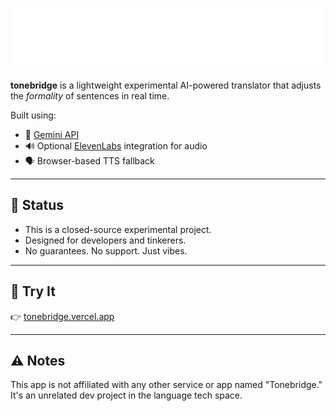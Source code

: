 # ![tonebridge-horizontal-logo](https://raw.githubusercontent.com/thecoderexe/tonebridge/refs/heads/main/assets/tonebridge-logo-horizontal.png)

**tonebridge** is a lightweight experimental AI-powered translator that adjusts the *formality* of sentences in real time.

Built using:
- 🧠 [Gemini API](https://aistudio.google.com/app/prompts)
- 🔊 Optional [ElevenLabs](https://www.elevenlabs.io/) integration for audio
- 🗣️ Browser-based TTS fallback

---

## 🚧 Status
- This is a closed-source experimental project.
- Designed for developers and tinkerers.
- No guarantees. No support. Just vibes.

---

## 🔗 Try It
👉 [tonebridge.vercel.app](https://tonebridge.vercel.app)

---

## ⚠️ Notes
This app is not affiliated with any other service or app named "Tonebridge."  
It's an unrelated dev project in the language tech space.
